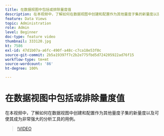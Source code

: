 ```yaml
---
title: 在数据视图中包括或排除量度值
description: 在本视频中，了解如何在数据视图中创建和配置作为其他量度子集的新量度以及可使其成为非常强大的分析工具的用例。
feature: Data Views
topic: Administration
role: Admin
level: Beginner
doc-type: feature video
thumbnail: 333120.jpg
kt: 7586
exl-id: 47d1b07a-a6fc-490f-a48c-c7ca18e53f0c
source-git-commit: 2b5a19397f7c2b2e775fbd5d724205922ad76f15
workflow-type: tm+mt
source-wordcount: '86'
ht-degree: 100%

---
```


# 在数据视图中包括或排除量度值

在本视频中，了解如何在数据视图中创建和配置作为其他量度子集的新量度以及可使其成为非常强大的分析工具的用例。

>[!VIDEO](https://video.tv.adobe.com/v/3412945/?quality=12&learn=on&captions=chi_hans)
